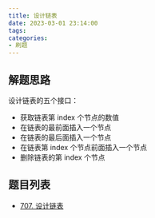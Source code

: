 ```yaml
---
title: 设计链表
date: 2023-03-01 23:14:00
tags:
categories:
- 刷题
---
```


## 解题思路
设计链表的五个接口：
- 获取链表第 index 个节点的数值
- 在链表的最前面插入一个节点
- 在链表的最后面插入一个节点
- 在链表第 index 个节点前面插入一个节点
- 删除链表的第 index 个节点

## 题目列表
- [707. 设计链表](https://leetcode.cn/problems/design-linked-list/)